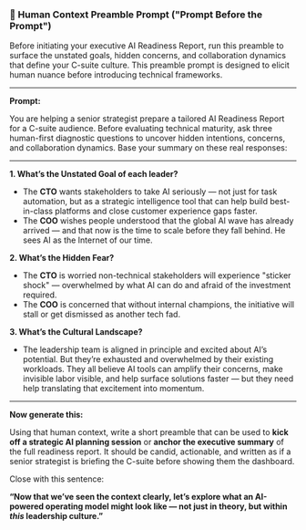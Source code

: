 ### 🧠 Human Context Preamble Prompt ("Prompt Before the Prompt")

Before initiating your executive AI Readiness Report, run this preamble to surface the unstated goals, hidden concerns, and collaboration dynamics that define your C-suite culture. This preamble prompt is designed to elicit human nuance before introducing technical frameworks.

---

**Prompt:**

You are helping a senior strategist prepare a tailored AI Readiness Report for a C-suite audience. Before evaluating technical maturity, ask three human-first diagnostic questions to uncover hidden intentions, concerns, and collaboration dynamics. Base your summary on these real responses:

---

**1. What’s the Unstated Goal of each leader?**

* The **CTO** wants stakeholders to take AI seriously — not just for task automation, but as a strategic intelligence tool that can help build best-in-class platforms and close customer experience gaps faster.
* The **COO** wishes people understood that the global AI wave has already arrived — and that now is the time to scale before they fall behind. He sees AI as the Internet of our time.

**2. What’s the Hidden Fear?**

* The **CTO** is worried non-technical stakeholders will experience "sticker shock" — overwhelmed by what AI can do and afraid of the investment required.
* The **COO** is concerned that without internal champions, the initiative will stall or get dismissed as another tech fad.

**3. What’s the Cultural Landscape?**

* The leadership team is aligned in principle and excited about AI’s potential. But they’re exhausted and overwhelmed by their existing workloads. They all believe AI tools can amplify their concerns, make invisible labor visible, and help surface solutions faster — but they need help translating that excitement into momentum.

---

**Now generate this:**

Using that human context, write a short preamble that can be used to **kick off a strategic AI planning session** or **anchor the executive summary** of the full readiness report. It should be candid, actionable, and written as if a senior strategist is briefing the C-suite before showing them the dashboard.

Close with this sentence:

**“Now that we’ve seen the context clearly, let’s explore what an AI-powered operating model might look like — not just in theory, but within *this* leadership culture.”**
